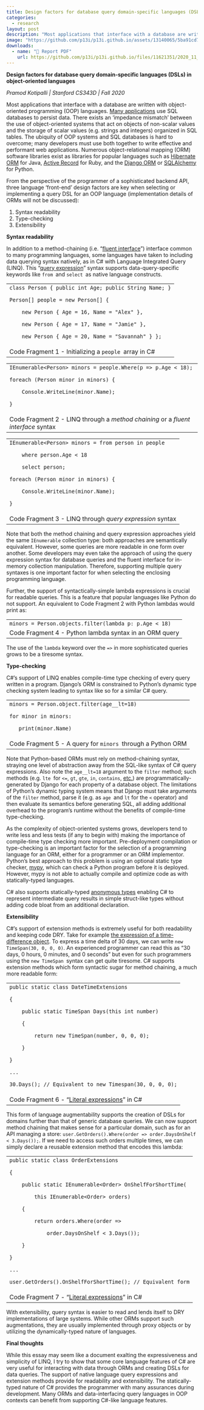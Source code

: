 ```yaml
---
title: Design factors for database query domain-specific languages (DSLs) in object-oriented languages
categories:
  - research
layout: post
description: "Most applications that interface with a database are written with object-oriented programming (OOP) languages. Many applications use SQL databases to persist data. There exists an ‘impedance mismatch’ between the use of object-oriented systems that act on objects of non-scalar values and the storage of scalar values (e.g. strings and integers) organized in SQL tables."
image: "https://github.com/p13i/p13i.github.io/assets/13140065/5ba91cd7-a604-46db-86ad-3209916eff16"
downloads:
  - name: "📜 Report PDF"
    url: https://github.com/p13i/p13i.github.io/files/11621351/2020_11_13._.CS343D._.Essay.Assignment.pdf
---
```


<!-- Output copied to clipboard! -->

<!-----

Yay, no errors, warnings, or alerts!

Conversion time: 0.734 seconds.


Using this HTML file:

1. Paste this output into your source file.
2. See the notes and action items below regarding this conversion run.
3. Check the rendered output (headings, lists, code blocks, tables) for proper
   formatting and use a linkchecker before you publish this page.

Conversion notes:

* Docs to Markdown version 1.0β34
* Sun Sep 03 2023 23:55:25 GMT-0700 (PDT)
* Source doc: 2020/11/13 | CS343D | Essay Assignment
* Tables are currently converted to HTML tables.
----->


<p>
<strong>Design factors for database query domain-specific languages (DSLs) in object-oriented languages</strong>
</p>
<p>
<em>Pramod Kotipalli | Stanford CS343D | Fall 2020</em>
</p>
<p>
Most applications that interface with a database are written with object-oriented programming (OOP) languages. <a href="https://scalegrid.io/blog/2019-database-trends-sql-vs-nosql-top-databases-single-vs-multiple-database-use/">Many applications</a> use SQL databases to persist data. There exists an ‘impedance mismatch’ between the use of object-oriented systems that act on objects of non-scalar values and the storage of scalar values (e.g. strings and integers) organized in SQL tables. The ubiquity of OOP systems and SQL databases is hard to overcome; many developers must use both together to write effective and performant web applications. Numerous object-relational mapping (ORM) software libraries exist as libraries for popular languages such as <a href="https://hibernate.org/orm/">Hibernate ORM</a> for Java, <a href="https://guides.rubyonrails.org/active_record_basics.html">Active Record</a> for Ruby, and the <a href="https://docs.djangoproject.com/en/3.1/topics/db/queries/">Django ORM</a> or <a href="https://www.sqlalchemy.org/">SQLAlchemy</a><span style="text-decoration:underline;"> </span>for Python.
</p>
<p>
From the perspective of the programmer of a sophisticated backend API, three language ‘front-end’ design factors are key when selecting or implementing a query DSL for an OOP language (implementation details of ORMs will not be discussed):
</p>
<ol>

<li>Syntax readability

<li>Type-checking

<li>Extensibility
</li>
</ol>
<p>
<strong>Syntax readability</strong>
</p>
<p>
In addition to a method-chaining (i.e. “<a href="https://docs.microsoft.com/en-us/archive/msdn-magazine/2010/january/patterns-in-practice-internal-domain-specific-languages#fluent-interfaces-and-expression-builders">fluent interface</a>”) interface common to many programming languages, some languages have taken to including data querying syntax natively, as in C# with Language Integrated Query (LINQ). This “<a href="https://docs.microsoft.com/en-us/dotnet/csharp/programming-guide/concepts/linq/">query expression</a>” syntax supports data-query-specific keywords like <code>from </code>and <code>select </code>as native language constructs.
</p>

<table>
  <tr>
   <td colspan="2" ><code>class Person { public int Age; public String Name; }</code>
<p>
<code>Person[] people = new Person[] { </code>
<p>
<code>    new Person { Age = 16, Name = "Alex" }, </code>
<p>
<code>    new Person { Age = 17, Name = "Jamie" }, </code>
<p>
<code>    new Person { Age = 20, Name = "Savannah" } };</code>
   </td>
  </tr>
  <tr>
   <td colspan="2" >Code Fragment 1 - Initializing a <code>people </code>array in C#
   </td>
  </tr>
</table>



<table>
  <tr>
   <td><code>IEnumerable&lt;Person> minors = people.Where(p => p.Age &lt; 18);</code>
<p>
<code>foreach (Person minor in minors) {</code>
<p>
<code>    Console.WriteLine(minor.Name);</code>
<p>
<code>}</code>
   </td>
  </tr>
  <tr>
   <td>Code Fragment 2 - LINQ through a <em>method chaining</em> or a <em>fluent interface </em>syntax
   </td>
  </tr>
</table>



<table>
  <tr>
   <td><code>IEnumerable&lt;Person> minors = from person in people </code>
<p>
<code>    where person.Age &lt; 18 </code>
<p>
<code>    select person;</code>
<p>
<code>foreach (Person minor in minors) {</code>
<p>
<code>    Console.WriteLine(minor.Name);</code>
<p>
<code>}</code>
   </td>
  </tr>
  <tr>
   <td>Code Fragment 3 - LINQ through <em>query expression </em>syntax
   </td>
  </tr>
</table>


<p>
Note that both the method chaining and query expression approaches yield the same <code>IEnumerable</code> collection type: both approaches are semantically equivalent. However, some queries are more readable in one form over another. Some developers may even take the approach of using the query expression syntax for database queries and the fluent interface for in-memory collection manipulation. Therefore, supporting multiple query syntaxes is one important factor for when selecting the enclosing programming language.
</p>
<p>
Further, the support of syntactically-simple lambda expressions is crucial for readable queries. This is a feature that popular languages like Python do not support. An equivalent to Code Fragment 2 with Python lambdas would print as: 
</p>

<table>
  <tr>
   <td><code>minors = Person.objects.filter(lambda p: p.Age &lt; 18)</code>
   </td>
  </tr>
  <tr>
   <td>Code Fragment 4 - Python lambda syntax in an ORM query
   </td>
  </tr>
</table>


<p>
The use of the <code>lambda</code> keyword over the <code>=></code> in more sophisticated queries grows to be a tiresome syntax.
</p>
<p>
<strong>Type-checking</strong>
</p>
<p>
C#’s support of LINQ enables compile-time type checking of every query written in a program. Django’s ORM is constrained to Python’s dynamic type checking system leading to syntax like so for a similar C# query.
</p>

<table>
  <tr>
   <td><code>minors = Person.object.filter(age__lt=18)</code>
<p>
<code>for minor in minors:</code>
<p>
<code>   print(minor.Name)</code>
   </td>
  </tr>
  <tr>
   <td>Code Fragment 5 - A query for <code>minors </code>through a Python ORM
   </td>
  </tr>
</table>


<p>
Note that Python-based ORMs must rely on method-chaining syntax, straying one level of abstraction away from the SQL-like syntax of C# query expressions. Also note the <code>age__lt=18</code> argument to the <code>filter</code> method; such methods (e.g. <code>lte </code>for <code>&lt;=</code>, <code>gt</code>, <code>gte</code>, <code>in</code>, <code>contains</code>, <a href="https://docs.djangoproject.com/en/3.1/ref/models/querysets/#id4">etc.</a>) are programmatically-generated by Django for each property of a database object. The limitations of Python’s dynamic typing system means that Django must take arguments of the <code>filter</code> method, parse it (e.g. as <code>age </code>and <code>lt</code> for the <code>&lt;</code> operator) and then evaluate its semantics before generating SQL, all adding additional overhead to the program’s runtime without the benefits of compile-time type-checking.
</p>
<p>
As the complexity of object-oriented systems grows, developers tend to write less and less tests (if any to begin with) making the importance of compile-time type checking more important. Pre-deployment compilation or type-checking is an important factor for the selection of a programming language for an ORM, either for a programmer or an ORM implementor. Python’s best approach to this problem is using an optional static type checker, <a href="http://mypy-lang.org/">mypy</a>, which can check a Python program before it is deployed. However, mypy is not able to actually compile and optimize code as with statically-typed languages.
</p>
<p>
C# also supports statically-typed <a href="https://docs.microsoft.com/en-us/dotnet/standard/linq/project-anonymous-type">anonymous types</a> enabling C# to represent intermediate query results in simple struct-like types without adding code bloat from an additional declaration.
</p>
<p>
<strong>Extensibility</strong>
</p>
<p>
C#’s support of extension methods is extremely useful for both readability and keeping code DRY. Take for example <a href="https://docs.microsoft.com/en-us/archive/msdn-magazine/2010/january/patterns-in-practice-internal-domain-specific-languages">the expression of a time-difference object</a>. To express a time delta of 30 days, we can write <code>new TimeSpan(30, 0, 0, 0)</code>. An experienced programmer can read this as “30 days, 0 hours, 0 minutes, and 0 seconds” but even for such programmers using the <code>new TimeSpan </code>syntax can get quite tiresome. C# supports extension methods which form syntactic sugar for method chaining, a much more readable form:
</p>

<table>
  <tr>
   <td><code>public static class DateTimeExtensions</code>
<p>
<code>{</code>
<p>
<code>    public static TimeSpan Days(this int number)</code>
<p>
<code>    {</code>
<p>
<code>        return new TimeSpan(number, 0, 0, 0);</code>
<p>
<code>    }</code>
<p>
<code>}</code>
<p>
<code>...</code>
<p>
<code>30.Days(); // Equivalent to new Timespan(30, 0, 0, 0);</code>
   </td>
  </tr>
  <tr>
   <td>Code Fragment 6 - “<a href="https://docs.microsoft.com/en-us/archive/msdn-magazine/2010/january/patterns-in-practice-internal-domain-specific-languages#literal-extensions">Literal expressions</a>” in C#
   </td>
  </tr>
</table>


<p>
This form of language augmentability supports the creation of DSLs for domains further than that of generic database queries. We can now support method chaining that makes sense for a particular domain, such as for an API managing a store: <code>user.GetOrders().Where(order => order.DaysOnShelf &lt; 3.Days());</code>. If we need to access such orders multiple times, we can simply declare a reusable extension method that encodes this lambda:
</p>

<table>
  <tr>
   <td><code>public static class OrderExtensions</code>
<p>
<code>{</code>
<p>
<code>    public static IEnumerable&lt;Order> OnShelfForShortTime(</code>
<p>
<code>        this IEnumerable&lt;Order> orders)</code>
<p>
<code>    {</code>
<p>
<code>        return orders.Where(order => </code>
<p>
<code>            order.DaysOnShelf &lt; 3.Days());</code>
<p>
<code>    }</code>
<p>
<code>}</code>
<p>
<code>...</code>
<p>
<code>user.GetOrders().OnShelfForShortTime(); // Equivalent form</code>
   </td>
  </tr>
  <tr>
   <td>Code Fragment 7 - “<a href="https://docs.microsoft.com/en-us/archive/msdn-magazine/2010/january/patterns-in-practice-internal-domain-specific-languages#literal-extensions">Literal expressions</a>” in C#
   </td>
  </tr>
</table>


<p>
With extensibility, query syntax is easier to read and lends itself to DRY implementations of large systems. While other ORMs support such augmentations, they are usually implemented through proxy objects or by utilizing the dynamically-typed nature of languages.
</p>
<p>
<strong>Final thoughts</strong>
</p>
<p>
While this essay may seem like a document exalting the expressiveness and simplicity of LINQ, I try to show that some core language features of C# are very useful for interacting with data through ORMs and creating DSLs for data queries. The support of native language query expressions and extension methods provide for readability and extensibility. The statically-typed nature of C# provides the programmer with many assurances during development. Many ORMs and data-interfacing query languages in OOP contexts can benefit from supporting C#-like language features.
</p>
